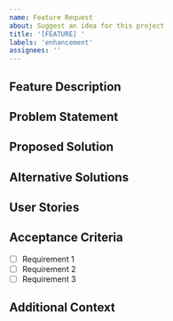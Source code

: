 ```yaml
---
name: Feature Request
about: Suggest an idea for this project
title: '[FEATURE] '
labels: 'enhancement'
assignees: ''
---
```


## Feature Description
<!-- A clear and concise description of the feature you're proposing -->

## Problem Statement
<!-- Describe the problem this feature would solve, or the value it would add -->

## Proposed Solution
<!-- Describe the solution you'd like -->

## Alternative Solutions
<!-- Describe any alternative solutions or features you've considered -->

## User Stories
<!-- Add user stories if applicable: As a [type of user], I want [goal] so that [benefit] -->

## Acceptance Criteria
<!-- List the requirements that must be met for this feature to be considered complete -->
- [ ] Requirement 1
- [ ] Requirement 2
- [ ] Requirement 3

## Additional Context
<!-- Add any other context, screenshots, or mockups about the feature request here -->